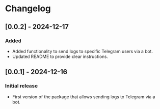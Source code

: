 # Changelog

## [0.0.2] - 2024-12-17
### Added
- Added functionality to send logs to specific Telegram users via a bot.
- Updated README to provide clear instructions.

## [0.0.1] - 2024-12-16
### Initial release
- First version of the package that allows sending logs to Telegram via a bot.

